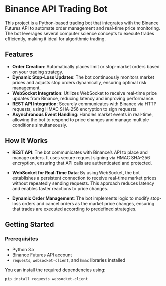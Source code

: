 # Binance API Trading Bot

This project is a Python-based trading bot that integrates with the Binance Futures API to automate order management and real-time price monitoring. The bot leverages several computer science concepts to execute trades efficiently, making it ideal for algorithmic trading.

## Features

- **Order Creation**: Automatically places limit or stop-market orders based on your trading strategy.
- **Dynamic Stop-Loss Updates**: The bot continuously monitors market prices and adjusts stop orders dynamically, ensuring optimal risk management.
- **WebSocket Integration**: Utilizes WebSocket to receive real-time price updates from Binance, reducing latency and improving performance.
- **REST API Integration**: Securely communicates with Binance via HTTP requests, using HMAC SHA-256 encryption to sign requests.
- **Asynchronous Event Handling**: Handles market events in real-time, allowing the bot to respond to price changes and manage multiple conditions simultaneously.

## How It Works

- **REST API**: The bot communicates with Binance’s API to place and manage orders. It uses secure request signing via HMAC SHA-256 encryption, ensuring that API calls are authenticated and protected.
  
- **WebSocket for Real-Time Data**: By using WebSocket, the bot establishes a persistent connection to receive real-time market prices without repeatedly sending requests. This approach reduces latency and enables faster reactions to price changes.
  
- **Dynamic Order Management**: The bot implements logic to modify stop-loss orders and cancel orders as the market price changes, ensuring that trades are executed according to predefined strategies.

## Getting Started

### Prerequisites
- Python 3.x
- Binance Futures API account
- `requests`, `websocket-client`, and `hmac` libraries installed

You can install the required dependencies using:

```bash
pip install requests websocket-client
